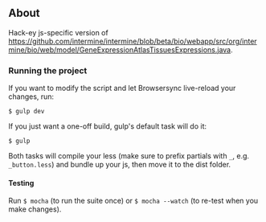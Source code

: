 ## About
Hack-ey js-specific version of https://github.com/intermine/intermine/blob/beta/bio/webapp/src/org/intermine/bio/web/model/GeneExpressionAtlasTissuesExpressions.java.

### Running the project

If you want to modify the script and let Browsersync live-reload your changes, run:

    $ gulp dev

If you just want a one-off build, gulp's default task will do it:

    $ gulp

Both tasks will compile your less (make sure to prefix partials with `_`, e.g. `_button.less`) and bundle up your js, then move it to the dist folder.

#### Testing

Run `$ mocha` (to run the suite once) or `$ mocha --watch` (to re-test when you make changes).
